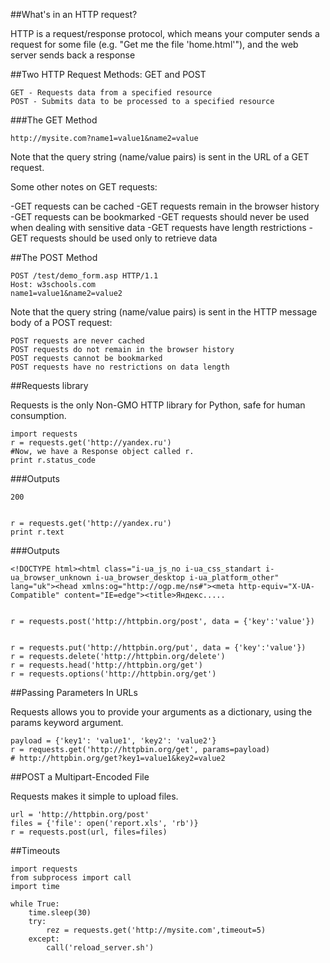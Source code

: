 ##What's in an HTTP request?

HTTP is a request/response protocol, which means your computer sends a request for some file (e.g. "Get me the file 'home.html'"), and the web server sends back a response


##Two HTTP Request Methods: GET and POST


    GET - Requests data from a specified resource
    POST - Submits data to be processed to a specified resource

###The GET Method

    http://mysite.com?name1=value1&name2=value

Note that the query string (name/value pairs) is sent in the URL of a GET request.


Some other notes on GET requests:

-GET requests can be cached
-GET requests remain in the browser history
-GET requests can be bookmarked
-GET requests should never be used when dealing with sensitive data
-GET requests have length restrictions
-GET requests should be used only to retrieve data

##The POST Method

    POST /test/demo_form.asp HTTP/1.1
    Host: w3schools.com
    name1=value1&name2=value2

Note that the query string (name/value pairs) is sent in the HTTP message body of a POST request:

    POST requests are never cached
    POST requests do not remain in the browser history
    POST requests cannot be bookmarked
    POST requests have no restrictions on data length



##Requests library

Requests is the only Non-GMO HTTP library for Python, safe for human consumption.

    import requests
    r = requests.get('http://yandex.ru')
    #Now, we have a Response object called r.
    print r.status_code

###Outputs

    200


    r = requests.get('http://yandex.ru')
    print r.text

###Outputs

    <!DOCTYPE html><html class="i-ua_js_no i-ua_css_standart i-ua_browser_unknown i-ua_browser_desktop i-ua_platform_other" lang="uk"><head xmlns:og="http://ogp.me/ns#"><meta http-equiv="X-UA-Compatible" content="IE=edge"><title>Яндекс.....


    r = requests.post('http://httpbin.org/post', data = {'key':'value'})


    r = requests.put('http://httpbin.org/put', data = {'key':'value'})
    r = requests.delete('http://httpbin.org/delete')
    r = requests.head('http://httpbin.org/get')
    r = requests.options('http://httpbin.org/get')


##Passing Parameters In URLs

Requests allows you to provide your arguments as a dictionary, using the params keyword argument.

    payload = {'key1': 'value1', 'key2': 'value2'}
    r = requests.get('http://httpbin.org/get', params=payload)
    # http://httpbin.org/get?key1=value1&key2=value2
    

##POST a Multipart-Encoded File

Requests makes it simple to upload files.

    url = 'http://httpbin.org/post'
    files = {'file': open('report.xls', 'rb')}
    r = requests.post(url, files=files)


##Timeouts

    import requests
    from subprocess import call
    import time

    while True:
        time.sleep(30) 
        try:
            rez = requests.get('http://mysite.com',timeout=5)
        except:
            call('reload_server.sh')



